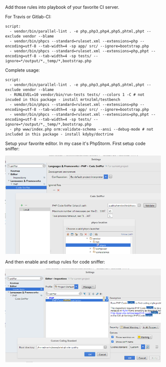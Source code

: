 Add those rules into playbook of your favorite CI server.

For Travis or Gitlab-CI:

```
script:
  - vendor/bin/parallel-lint . -e php,php3,php4,php5,phtml,phpt --exclude vendor --blame
  - vendor/bin/phpcs --standard=ruleset.xml --extensions=php --encoding=utf-8 --tab-width=4 -sp app/ src/ --ignore=bootstrap.php
  - vendor/bin/phpcs --standard=ruleset.xml --extensions=php,phpt --encoding=utf-8 --tab-width=4 -sp tests/ --ignore=*/output/*,_temp/*,bootstrap.php
```

Complete usage:

```
script:
  - vendor/bin/parallel-lint . -e php,php3,php4,php5,phtml,phpt --exclude vendor --blame
  - RUNLEVEL=10 vendor/bin/run-tests tests/ --colors 1 -C # not incuded in this package - install mrtnzlml/testbench
  - vendor/bin/phpcs --standard=ruleset.xml --extensions=php --encoding=utf-8 --tab-width=4 -sp app/ src/ --ignore=bootstrap.php
  - vendor/bin/phpcs --standard=ruleset.xml --extensions=php,phpt --encoding=utf-8 --tab-width=4 -sp tests/ --ignore=*/output/*,_temp/*,bootstrap.php
  - php www/index.php orm:validate-schema --ansi --debug-mode # not included in this package - install kdyby/doctrine
```

Setup your favorite editor. In my case it's PhpStorm. First setup code sniffer:

![Step 1](screenshots/step1.png)

And then enable and setup rules for code sniffer:

![Step 2](screenshots/step2.png)
